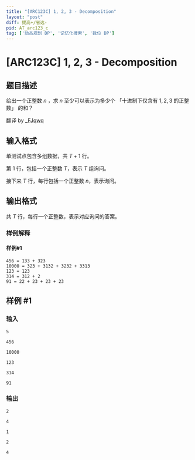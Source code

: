 ```yaml
---
title: "[ARC123C] 1, 2, 3 - Decomposition"
layout: "post"
diff: 提高+/省选-
pid: AT_arc123_c
tag: ['动态规划 DP', '记忆化搜索', '数位 DP']
---
```


# [ARC123C] 1, 2, 3 - Decomposition

## 题目描述

给出一个正整数 $n$ ，求 $n$ 至少可以表示为多少个 「十进制下仅含有 $1,2,3$ 的正整数」 的和？

翻译 by [_FJqwq](https://www.luogu.com.cn/user/755947)

## 输入格式

单测试点包含多组数据，共 $T+1$ 行。

第 $1$ 行，包括一个正整数 $T$，表示 $T$ 组询问。 

接下来 $T$ 行，每行包括一个正整数 $n$，表示询问。

## 输出格式

共 $T$ 行，每行一个正整数，表示对应询问的答案。 

### 样例解释
#### 样例#1
```
456 = 133 + 323
10000 = 323 + 3132 + 3232 + 3313
123 = 123
314 = 312 + 2
91 = 22 + 23 + 23 + 23
```

## 样例 #1

### 输入

```
5
456
10000
123
314
91
```

### 输出

```
2
4
1
2
4
```

